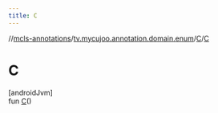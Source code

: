 ```yaml
---
title: C
---
```

//[mcls-annotations](../../../index.html)/[tv.mycujoo.annotation.domain.enum](../index.html)/[C](index.html)/[C](-c.html)



# C



[androidJvm]\
fun [C](-c.html)()




